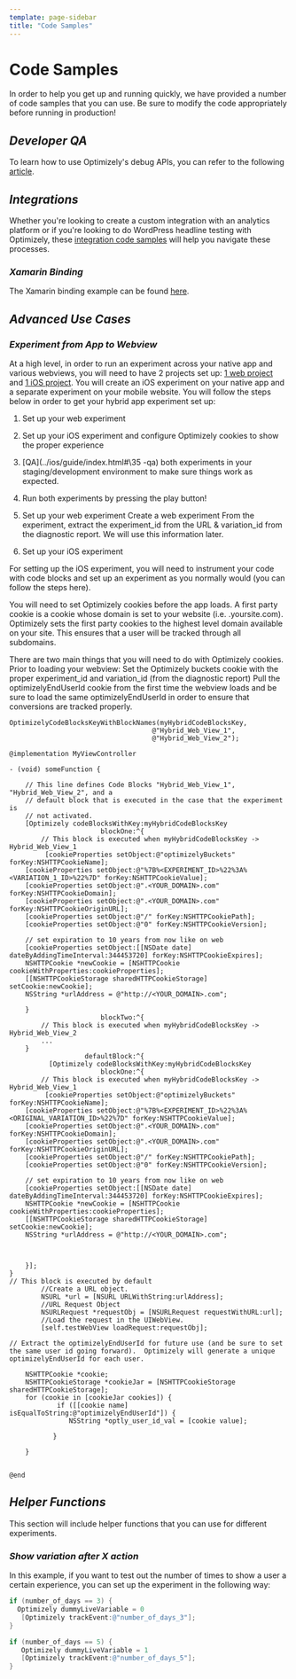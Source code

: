 ```yaml
---
template: page-sidebar
title: "Code Samples"
---
```


# Code Samples

In order to help you get up and running quickly, we have provided a number of code samples that you can use.
Be sure to modify the code appropriately before running in production!

## *Developer QA*

To learn how to use Optimizely's debug APIs, you can refer to the following [article](https://help.optimizely.com/hc/en-us/articles/205156117-QA-Your-Optimizely-iOS-and-Android-Experiments).

## *Integrations* 

Whether you're looking to create a custom integration with an analytics platform or if you're looking to do WordPress headline testing with Optimizely, these [integration code samples](/samples/#technology-integrations) will help you navigate these processes.

### *Xamarin Binding*

The Xamarin binding example can be found [here](/assets/img/ios/New_projectbutton.png).

## *Advanced Use Cases*

### *Experiment from App to Webview*
At a high level, in order to run an experiment across your native app and various webviews, you will need to have 2 projects set up: [1 web project](https://help.optimizely.com/hc/en-us/articles/200040095-Implement-the-Optimizely-Snippet) and [1 iOS project](https://help.optimizely.com/hc/en-us/articles/202296994-Get-Started-on-Mobile-Optimization).  You will create an iOS experiment on your native app and a separate experiment on your mobile website.  You will follow the steps below in order to get your hybrid app experiment set up:
1. Set up your web experiment
2. Set up your iOS experiment and configure Optimizely cookies to show the proper experience
3. [QA](../ios/guide/index.html#\35 -qa) both experiments in your staging/development environment to make sure things work as expected.
4. Run both experiments by pressing the play button!

1. Set up your web experiment
Create a web experiment
From the experiment, extract the experiment_id from the URL & variation_id from the diagnostic report.  We will use this information later.

2. Set up your iOS experiment

For setting up the iOS experiment, you will need to instrument your code with code blocks and set up an experiment as you normally would (you can follow the steps here).

You will need to set Optimizely cookies before the app loads.  A first party cookie is a cookie whose domain is set to your website (i.e. .yoursite.com). Optimizely sets the first party cookies to the highest level domain available on your site. This ensures that a user will be tracked through all subdomains.

There are two main things that you will need to do with Optimizely cookies.  Prior to loading your webview:
Set the Optimizely buckets cookie with the proper experiment_id and variation_id (from the diagnostic report)
Pull the optimizelyEndUserId cookie from the first time the webview loads and be sure to load the same optimizelyEndUserId in order to ensure that conversions are tracked properly.

```obj-c
OptimizelyCodeBlocksKeyWithBlockNames(myHybridCodeBlocksKey, 
                                    @"Hybrid_Web_View_1", 
                                    @"Hybrid_Web_View_2");

@implementation MyViewController

- (void) someFunction {

    // This line defines Code Blocks "Hybrid_Web_View_1", "Hybrid_Web_View_2", and a 
    // default block that is executed in the case that the experiment is 
    // not activated.
    [Optimizely codeBlocksWithKey:myHybridCodeBlocksKey
                       blockOne:^{
        // This block is executed when myHybridCodeBlocksKey -> Hybrid_Web_View_1
         [cookieProperties setObject:@"optimizelyBuckets" forKey:NSHTTPCookieName];
    [cookieProperties setObject:@"%7B%<EXPERIMENT_ID>%22%3A%<VARIATION_1_ID>%22%7D" forKey:NSHTTPCookieValue];
    [cookieProperties setObject:@".<YOUR_DOMAIN>.com" forKey:NSHTTPCookieDomain];
    [cookieProperties setObject:@".<YOUR_DOMAIN>.com" forKey:NSHTTPCookieOriginURL];
    [cookieProperties setObject:@"/" forKey:NSHTTPCookiePath];
    [cookieProperties setObject:@"0" forKey:NSHTTPCookieVersion];

    // set expiration to 10 years from now like on web
    [cookieProperties setObject:[[NSDate date] dateByAddingTimeInterval:344453720] forKey:NSHTTPCookieExpires];
    NSHTTPCookie *newCookie = [NSHTTPCookie cookieWithProperties:cookieProperties];
    [[NSHTTPCookieStorage sharedHTTPCookieStorage] setCookie:newCookie];
    NSString *urlAddress = @"http://<YOUR_DOMAIN>.com";

    }
                       blockTwo:^{
        // This block is executed when myHybridCodeBlocksKey -> Hybrid_Web_View_2
        ...    
    }
                   defaultBlock:^{
          [Optimizely codeBlocksWithKey:myHybridCodeBlocksKey
                       blockOne:^{
        // This block is executed when myHybridCodeBlocksKey -> Hybrid_Web_View_1
         [cookieProperties setObject:@"optimizelyBuckets" forKey:NSHTTPCookieName];
    [cookieProperties setObject:@"%7B%<EXPERIMENT_ID>%22%3A%<ORIGINAL_VARIATION_ID>%22%7D" forKey:NSHTTPCookieValue];
    [cookieProperties setObject:@".<YOUR_DOMAIN>.com" forKey:NSHTTPCookieDomain];
    [cookieProperties setObject:@".<YOUR_DOMAIN>.com" forKey:NSHTTPCookieOriginURL];
    [cookieProperties setObject:@"/" forKey:NSHTTPCookiePath];
    [cookieProperties setObject:@"0" forKey:NSHTTPCookieVersion];

    // set expiration to 10 years from now like on web
    [cookieProperties setObject:[[NSDate date] dateByAddingTimeInterval:344453720] forKey:NSHTTPCookieExpires];
    NSHTTPCookie *newCookie = [NSHTTPCookie cookieWithProperties:cookieProperties];
    [[NSHTTPCookieStorage sharedHTTPCookieStorage] setCookie:newCookie];
    NSString *urlAddress = @"http://<YOUR_DOMAIN>.com";


   
    }];
}
// This block is executed by default
        //Create a URL object.
        NSURL *url = [NSURL URLWithString:urlAddress];
        //URL Request Object
        NSURLRequest *requestObj = [NSURLRequest requestWithURL:url];
        //Load the request in the UIWebView.
        [self.testWebView loadRequest:requestObj];

// Extract the optimizelyEndUserId for future use (and be sure to set the same user id going forward).  Optimizely will generate a unique optimizelyEndUserId for each user.

    NSHTTPCookie *cookie;
    NSHTTPCookieStorage *cookieJar = [NSHTTPCookieStorage sharedHTTPCookieStorage];
    for (cookie in [cookieJar cookies]) {
            if ([[cookie name] isEqualToString:@"optimizelyEndUserId"]) {
               NSString *optly_user_id_val = [cookie value];

           }

    }


@end
```

## *Helper Functions*

This section will include helper functions that you can use for different experiments.

### *Show variation after X action*

In this example, if you want to test out the number of times to show a user a certain experience, you can set up the experiment in the following way:

```objective-c
if (number_of_days == 3) {
  Optimizely dummyLiveVariable = 0
   [Optimizely trackEvent:@"number_of_days_3"];
}

if (number_of_days == 5) {
   Optimizely dummyLiveVariable = 1
   [Optimizely trackEvent:@"number_of_days_5"];
}
```
